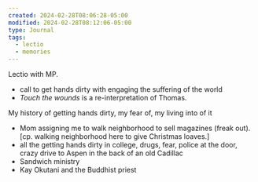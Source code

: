 ```yaml
---
created: 2024-02-28T08:06:28-05:00
modified: 2024-02-28T08:12:06-05:00
type: Journal
tags:
  - lectio
  - memories
---
```


Lectio with MP. 
- call to get hands dirty with engaging the suffering of the world
- *Touch the wounds* is a re-interpretation of Thomas.

My history of getting hands dirty, my fear of, my living into of it
- Mom assigning me to walk neighborhood to sell magazines (freak out). [cp. walking neighborhood here to give Christmas loaves.]
- all the getting hands dirty in college, drugs, fear, police at the door, crazy drive to Aspen in the back of an old Cadillac
- Sandwich ministry
- Kay Okutani and the Buddhist priest
